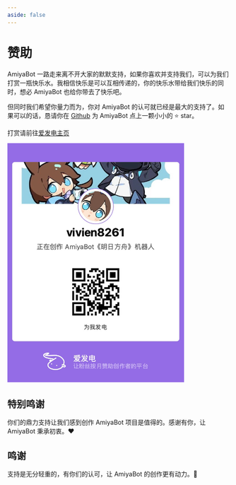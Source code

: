 ```yaml
---
aside: false
---
```


<script setup>
import specialThanks from './components/specialThanks.vue'
</script>

# 赞助

AmiyaBot 一路走来离不开大家的默默支持，如果你喜欢并支持我们，可以为我们打赏一瓶快乐水。我相信快乐是可以互相传递的，你的快乐水带给我们快乐的同时，想必 AmiyaBot 也给你带去了快乐吧。

但同时我们希望你量力而为，你对 AmiyaBot 的认可就已经是最大的支持了。如果可以的话，恳请你在 [Github](https://github.com/AmiyaBot/Amiya-Bot) 为 AmiyaBot 点上一颗小小的️
⭐️ star。

打赏请前往[爱发电主页](https://afdian.net/a/amiyabot)

<img style="width: 400px" src="./assets/5a4a07cc67f556288d3df2e9029fc14.jpg" alt="image">

## 特别鸣谢

你们的鼎力支持让我们感到创作 AmiyaBot 项目是值得的。感谢有你，让 AmiyaBot 秉承初衷。❤️

<specialThanks :min="20" :displayUserName="true"/>

## 鸣谢

支持是无分轻重的，有你们的认可，让 AmiyaBot 的创作更有动力。🌹

<specialThanks :max="20"/>
